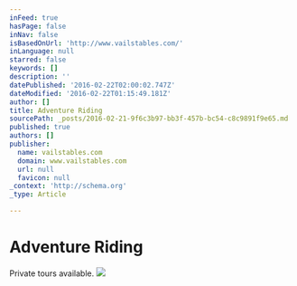 ```yaml
---
inFeed: true
hasPage: false
inNav: false
isBasedOnUrl: 'http://www.vailstables.com/'
inLanguage: null
starred: false
keywords: []
description: ''
datePublished: '2016-02-22T02:00:02.747Z'
dateModified: '2016-02-22T01:15:49.181Z'
author: []
title: Adventure Riding
sourcePath: _posts/2016-02-21-9f6c3b97-bb3f-457b-bc54-c8c9891f9e65.md
published: true
authors: []
publisher:
  name: vailstables.com
  domain: www.vailstables.com
  url: null
  favicon: null
_context: 'http://schema.org'
_type: Article

---
```

# Adventure Riding

Private tours available.
![](https://the-grid-user-content.s3-us-west-2.amazonaws.com/0da631a6-247a-4a70-83e9-570a7250c3fd.jpg)